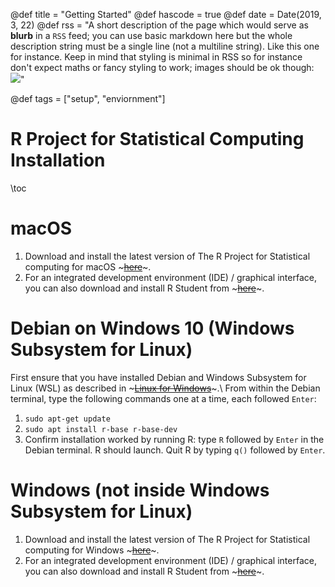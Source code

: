 @def title = "Getting Started"
@def hascode = true
@def date = Date(2019, 3, 22)
@def rss = "A short description of the page which would serve as **blurb** in a `RSS` feed; you can use basic markdown here but the whole description string must be a single line (not a multiline string). Like this one for instance. Keep in mind that styling is minimal in RSS so for instance don't expect maths or fancy styling to work; images should be ok though: ![](https://upload.wikimedia.org/wikipedia/en/3/32/Rick_and_Morty_opening_credits.jpeg)"

@def tags = ["setup", "enviornment"]

# R Project for Statistical Computing Installation

\toc

# macOS
1. Download and install the latest version of The R Project for Statistical computing for macOS ~~~<a href="https://cloud.r-project.org/" target="_blank">here</a>~~~.
2. For an integrated development environment (IDE) / graphical interface, you can also download and install R Student from ~~~<a href="https://rstudio.com/products/rstudio/download/#download" target="_blank">here</a>~~~.

# Debian on Windows 10 (Windows Subsystem for Linux)
First ensure that you have installed Debian and Windows Subsystem for Linux (WSL) as described in ~~~<a href="/programming/setup/wsl/">Linux for Windows</a>~~~.\\
From within the Debian terminal, type the following commands one at a time, each followed `Enter`:
1. `sudo apt-get update`
2. `sudo apt install r-base r-base-dev`
3. Confirm installation worked by running R: type `R` followed by `Enter` in the Debian terminal. R should launch. Quit R by typing `q()` followed by `Enter`.

# Windows (not inside Windows Subsystem for Linux)
1. Download and install the latest version of The R Project for Statistical computing for Windows ~~~<a href="https://cloud.r-project.org/" target="_blank">here</a>~~~.
2. For an integrated development environment (IDE) / graphical interface, you can also download and install R Student from ~~~<a href="https://rstudio.com/products/rstudio/download/#download" target="_blank">here</a>~~~.